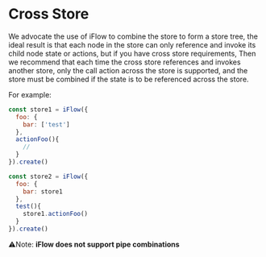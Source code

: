 # Cross Store

We advocate the use of iFlow to combine the store to form a store tree, the ideal result is that each node in the store can only reference and invoke its child node state or actions, but if you have cross store requirements, Then we recommend that each time the cross store references and invokes another store, only the call action across the store is supported, and the store must be combined if the state is to be referenced across the store.
 
For example:

```javascript
const store1 = iFlow({
  foo: {
    bar: ['test']
  },
  actionFoo(){
    //
  }
}).create()

const store2 = iFlow({
  foo: {
    bar: store1
  },
  test(){
    store1.actionFoo()
  }
}).create()
```

⚠️Note: **iFlow does not support pipe combinations**
